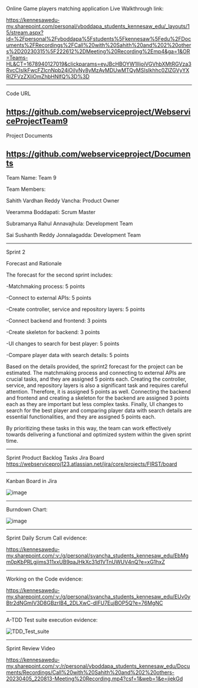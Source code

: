 Online Game players matching application
Live Walkthrough link:

https://kennesawedu-my.sharepoint.com/personal/vboddapa_students_kennesaw_edu/_layouts/15/stream.aspx?id=%2Fpersonal%2Fvboddapa%5Fstudents%5Fkennesaw%5Fedu%2FDocuments%2FRecordings%2FCall%20with%20Sahith%20and%202%20others%2D20230315%5F222612%2DMeeting%20Recording%2Emp4&ga=1&OR=Teams-HL&CT=1678940127019&clickparams=eyJBcHBOYW1lIjoiVGVhbXMtRGVza3RvcCIsIkFwcFZlcnNpb24iOiIyNy8yMzAyMDUwMTQyMSIsIkhhc0ZlZGVyYXRlZFVzZXIiOmZhbHNlfQ%3D%3D

--------------------------------------------------------------------------------------------------------------
Code URL

https://github.com/webserviceproject/WebserviceProjectTeam9
--------------------------------------------------------------------------------------------------------------
Project Documents

https://github.com/webserviceproject/Documents
--------------------------------------------------------------------------------------------------------------
Team Name: Team 9

Team Members:

Sahith Vardhan Reddy Vancha: Product Owner

Veeramma Boddapati: Scrum Master

Subramanya Rahul Annavajhula: Development Team

Sai Sushanth Reddy Jonnalagadda: Development Team

--------------------------------------------------------------------------------------------------------------

Sprint 2

Forecast and Rationale

The forecast for the second sprint includes:

-Matchmaking process: 5 points

-Connect to external APIs: 5 points

-Create controller, service and repository layers: 5 points

-Connect backend and frontend: 3 points

-Create skeleton for backend: 3 points

-UI changes to search for best player: 5 points

-Compare player data with search details: 5 points

Based on the details provided, the sprint2 forecast for the project can be estimated. The matchmaking process and connecting to external APIs are crucial tasks, and they are assigned 5 points each. Creating the controller, service, and repository layers is also a significant task and requires careful attention. Therefore, it is assigned 5 points as well. Connecting the backend and frontend and creating a skeleton for the backend are assigned 3 points each as they are important but less complex tasks. Finally, UI changes to search for the best player and comparing player data with search details are essential functionalities, and they are assigned 5 points each. 

By prioritizing these tasks in this way, the team can work effectively towards delivering a functional and optimized system within the given sprint time.



--------------------------------------------------------------------------------------------------------------

Sprint Product Backlog Tasks Jira Board
https://webserviceproj123.atlassian.net/jira/core/projects/FIRST/board

--------------------------------------------------------------------------------------------------------------

Kanban Board in Jira

![image](https://user-images.githubusercontent.com/71249872/229991811-cdc17d7c-7240-45a5-bdec-918cd770e1e9.png)


--------------------------------------------------------------------------------------------------------------

Burndown Chart:

![image](https://user-images.githubusercontent.com/71249872/229994984-0f431d46-8012-4435-bcce-7b09dc63a5f1.png)


--------------------------------------------------------------------------------------------------------------
Sprint Daily Scrum Call evidence:

https://kennesawedu-my.sharepoint.com/:v:/g/personal/svancha_students_kennesaw_edu/EbMgm0pKbPRLgjims311xxUB9qaJHkXc31d1VTnUWUV4nQ?e=xG1hxZ

--------------------------------------------------------------------------------------------------------------
Working on the Code evidence:

https://kennesawedu-my.sharepoint.com/:v:/g/personal/svancha_students_kennesaw_edu/EUv0yBtr2dNGmIV3D8GBzrIB4_2DLXwC-dIFU7EujBOP5Q?e=76MgNC

--------------------------------------------------------------------------------------------------------------
A-TDD Test suite execution evidence:

![TDD_Test_suite](https://user-images.githubusercontent.com/71249872/230252819-44a0b337-9478-4a5b-b935-bdd30f8421a5.png)



--------------------------------------------------------------------------------------------------------------

Sprint Review Video

https://kennesawedu-my.sharepoint.com/:v:/r/personal/vboddapa_students_kennesaw_edu/Documents/Recordings/Call%20with%20Sahith%20and%202%20others-20230405_220813-Meeting%20Recording.mp4?csf=1&web=1&e=jiekGd


